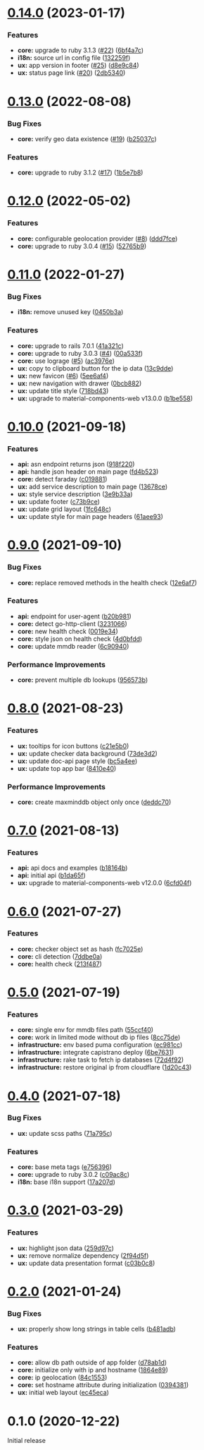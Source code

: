 # [0.14.0](https://github.com/checkip/checkip/compare/v0.13.0...v0.14.0) (2023-01-17)


### Features

* **core:** upgrade to ruby 3.1.3 ([#22](https://github.com/checkip/checkip/issues/22)) ([6bf4a7c](https://github.com/checkip/checkip/commit/6bf4a7c128d5400301350435f12f1f729176d443))
* **i18n:** source url in config file ([132259f](https://github.com/checkip/checkip/commit/132259f6f640616163386f1850020d613b76d3d3))
* **ux:** app version in footer ([#25](https://github.com/checkip/checkip/issues/25)) ([d8e9c84](https://github.com/checkip/checkip/commit/d8e9c84c15f56552dac312632d6d53e52fbaf2fc))
* **ux:** status page link ([#20](https://github.com/checkip/checkip/issues/20)) ([2db5340](https://github.com/checkip/checkip/commit/2db53406054fd342fb7c1c0cdf22b6ff2f28a17a))



# [0.13.0](https://github.com/checkip/checkip/compare/v0.12.0...v0.13.0) (2022-08-08)


### Bug Fixes

* **core:** verify geo data existence ([#19](https://github.com/checkip/checkip/issues/19)) ([b25037c](https://github.com/checkip/checkip/commit/b25037c558615bd898d702ae2e62e921236b76f2))


### Features

* **core:** upgrade to ruby 3.1.2 ([#17](https://github.com/checkip/checkip/issues/17)) ([1b5e7b8](https://github.com/checkip/checkip/commit/1b5e7b81fb2b50656dc475fc3aaab222a155eca8))



# [0.12.0](https://github.com/checkip/checkip/compare/v0.11.0...v0.12.0) (2022-05-02)


### Features

* **core:** configurable geolocation provider ([#8](https://github.com/checkip/checkip/issues/8)) ([ddd7fce](https://github.com/checkip/checkip/commit/ddd7fce6667f40afd5fd57d7fa84e1fad918cea4))
* **core:** upgrade to ruby 3.0.4 ([#15](https://github.com/checkip/checkip/issues/15)) ([52765b9](https://github.com/checkip/checkip/commit/52765b995c5715d79882a9e800a1afae8bc85b6e))



# [0.11.0](https://github.com/checkip/checkip/compare/v0.10.0...v0.11.0) (2022-01-27)


### Bug Fixes

* **i18n:** remove unused key ([0450b3a](https://github.com/checkip/checkip/commit/0450b3a2864330de6c82cc08f98964d7f1914c91))


### Features

* **core:** upgrade to rails 7.0.1 ([41a321c](https://github.com/checkip/checkip/commit/41a321cc89b97d1139d705db49eb8a3ff9dbdb53))
* **core:** upgrade to ruby 3.0.3 ([#4](https://github.com/checkip/checkip/issues/4)) ([00a533f](https://github.com/checkip/checkip/commit/00a533ff8a62df103621a3d504f2119f9baa922d))
* **core:** use lograge ([#5](https://github.com/checkip/checkip/issues/5)) ([ac3976e](https://github.com/checkip/checkip/commit/ac3976ec118e19e99fc4bbaea725f82bd9118320))
* **ux:** copy to clipboard button for the ip data ([13c9dde](https://github.com/checkip/checkip/commit/13c9dde45b1756eaf940be8b940401b2c0752bea))
* **ux:** new favicon ([#6](https://github.com/checkip/checkip/issues/6)) ([5ee6af4](https://github.com/checkip/checkip/commit/5ee6af4427fe61e8e8b13a034c787ef1fb0f7270))
* **ux:** new navigation with drawer ([0bcb882](https://github.com/checkip/checkip/commit/0bcb8829037acd2d2121edfbe3e6638100cea3a8))
* **ux:** update title style ([718bd43](https://github.com/checkip/checkip/commit/718bd43e4eb9dddaddfe87ef8df5db4030ceb6dc))
* **ux:** upgrade to material-components-web v13.0.0 ([b1be558](https://github.com/checkip/checkip/commit/b1be558e0b80008aca70885beb28a9171ea8bd7d))



# [0.10.0](https://github.com/checkip/checkip/compare/v0.9.0...v0.10.0) (2021-09-18)


### Features

* **api:** asn endpoint returns json ([918f220](https://github.com/checkip/checkip/commit/918f2203d6de58ba4a50a0ce1d3fe29de840e222))
* **api:** handle json header on main page ([fd4b523](https://github.com/checkip/checkip/commit/fd4b5239cce9acdb2ee7651bd644c906bdf98bff))
* **core:** detect faraday ([c019881](https://github.com/checkip/checkip/commit/c019881328861dd6d76dd063f48781e1d8debe31))
* **ux:** add service description to main page ([13678ce](https://github.com/checkip/checkip/commit/13678ce633c130d6933e4286248d4f7d8c544431))
* **ux:** style service description ([3e9b33a](https://github.com/checkip/checkip/commit/3e9b33a5182fda28d57632364e50e3e704e9087f))
* **ux:** update footer ([c73b9ce](https://github.com/checkip/checkip/commit/c73b9ce8f4cd3cf3803956105f3c6239f347e709))
* **ux:** update grid layout ([1fc648c](https://github.com/checkip/checkip/commit/1fc648c9cc2f63381839375b328bd9709d1f9069))
* **ux:** update style for main page headers ([61aee93](https://github.com/checkip/checkip/commit/61aee9320f5f9fa4988ee6616e750fc3ddbf09e5))



# [0.9.0](https://github.com/checkip/checkip/compare/v0.8.0...v0.9.0) (2021-09-10)


### Bug Fixes

* **core:** replace removed methods in the health check ([12e6af7](https://github.com/checkip/checkip/commit/12e6af782981d28e5f9294cf5169757eb15c9afb))


### Features

* **api:** endpoint for user-agent ([b20b981](https://github.com/checkip/checkip/commit/b20b98104785e95acbe0083c15b8d25f1e1f4804))
* **core:** detect go-http-client ([3231066](https://github.com/checkip/checkip/commit/3231066eb38eb19638b4900b8c3ac803134500aa))
* **core:** new health check ([0019e34](https://github.com/checkip/checkip/commit/0019e34f8066d8cd2f5a59575442b283161e0872))
* **core:** style json on health check ([4d0bfdd](https://github.com/checkip/checkip/commit/4d0bfddd5e9842526a0698eec5bfd460ed2494d4))
* **core:** update mmdb reader ([6c90940](https://github.com/checkip/checkip/commit/6c90940de271c7206e83dd5265ea592ffa44d81e))


### Performance Improvements

* **core:** prevent multiple db lookups ([956573b](https://github.com/checkip/checkip/commit/956573b5ef4d53fdd817956d034f4b7837416477))



# [0.8.0](https://github.com/checkip/checkip/compare/v0.7.0...v0.8.0) (2021-08-23)


### Features

* **ux:** tooltips for icon buttons ([c21e5b0](https://github.com/checkip/checkip/commit/c21e5b09fd1f4b57c07c606ec3ecb1d70577a0f2))
* **ux:** update checker data background ([73de3d2](https://github.com/checkip/checkip/commit/73de3d2228be0ed1d048e6ff238cf5e195cbe602))
* **ux:** update doc-api page style ([bc5a4ee](https://github.com/checkip/checkip/commit/bc5a4ee7e376ee23cc50d1cec5515cddd32dbfb3))
* **ux:** update top app bar ([8410e40](https://github.com/checkip/checkip/commit/8410e40f938270b4dfa56e9f177dbb96a24db896))


### Performance Improvements

* **core:** create maxminddb object only once ([deddc70](https://github.com/checkip/checkip/commit/deddc70080bf0ffeab0f3012213d5ea71f0dff82))



# [0.7.0](https://github.com/checkip/checkip/compare/v0.6.0...v0.7.0) (2021-08-13)


### Features

* **api:** api docs and examples ([b18164b](https://github.com/checkip/checkip/commit/b18164b645c936d4cd7e57c0da4dbd8cfab909ea))
* **api:** initial api ([b1da65f](https://github.com/checkip/checkip/commit/b1da65f1ac95ac4034b2a01723ed7a6136045e02))
* **ux:** upgrade to material-components-web v12.0.0 ([6cfd04f](https://github.com/checkip/checkip/commit/6cfd04f1637e7b28b92b6b03dfadb5e9722a2cd8))



# [0.6.0](https://github.com/checkip/checkip/compare/v0.5.0...v0.6.0) (2021-07-27)


### Features

* **core:** checker object set as hash ([fc7025e](https://github.com/checkip/checkip/commit/fc7025ec16e7f1794472ccfec5b8cfebc4bac9da))
* **core:** cli detection ([7ddbe0a](https://github.com/checkip/checkip/commit/7ddbe0a907ca0b9a89d4f5a5c0907748a3302b26))
* **core:** health check ([213f487](https://github.com/checkip/checkip/commit/213f4871188c6bf1f6327bea1db66cfbc36f84fb))



# [0.5.0](https://github.com/checkip/checkip/compare/v0.4.0...v0.5.0) (2021-07-19)


### Features

* **core:** single env for mmdb files path ([55ccf40](https://github.com/checkip/checkip/commit/55ccf402e06170a58f69ded2a88f932f0e445da2))
* **core:** work in limited mode without db ip files ([8cc75de](https://github.com/checkip/checkip/commit/8cc75de6693f28bb5a22f8f199ece872fbd2046d))
* **infrastructure:** env based puma configuration ([ec981cc](https://github.com/checkip/checkip/commit/ec981cc654ccbea87b01de80d610118f5775e564))
* **infrastructure:** integrate capistrano deploy ([6be7631](https://github.com/checkip/checkip/commit/6be763109d0832c1c8c9767630b4af3d209da4eb))
* **infrastructure:** rake task to fetch ip databases ([72d4f92](https://github.com/checkip/checkip/commit/72d4f92bafc18ab3ebe55993d11eb14bc5413ec1))
* **infrastructure:** restore original ip from cloudflare ([1d20c43](https://github.com/checkip/checkip/commit/1d20c430a00e039708588a56610fcfb1967069d5))



# [0.4.0](https://github.com/checkip/checkip/compare/v0.3.0...v0.4.0) (2021-07-18)


### Bug Fixes

* **ux:** update scss paths ([71a795c](https://github.com/checkip/checkip/commit/71a795cf50e442a970611dbeed0805899de7d300))


### Features

* **core:** base meta tags ([e756396](https://github.com/checkip/checkip/commit/e7563963024f43754f49dba44d8445d1a17e6770))
* **core:** upgrade to ruby 3.0.2 ([c09ac8c](https://github.com/checkip/checkip/commit/c09ac8c8a0c2b5f11cca36ae97034704c62189ae))
* **i18n:** base i18n support ([17a207d](https://github.com/checkip/checkip/commit/17a207d5d2b0c25878925f6fc5014f6f5a65554c))



# [0.3.0](https://github.com/checkip/checkip/compare/v0.2.0...v0.3.0) (2021-03-29)


### Features

* **ux:** highlight json data ([259d97c](https://github.com/checkip/checkip/commit/259d97ce62f06ae52cccdba4df9a3e4520e16bf0))
* **ux:** remove normalize dependency ([2f94d5f](https://github.com/checkip/checkip/commit/2f94d5fc2baa39f06b7a6393effe22d04909591d))
* **ux:** update data presentation format ([c03b0c8](https://github.com/checkip/checkip/commit/c03b0c81c3283ed7e861c891926d4a19650dffbb))



# [0.2.0](https://github.com/checkip/checkip/compare/v0.1.0...v0.2.0) (2021-01-24)


### Bug Fixes

* **ux:** properly show long strings in table cells ([b481adb](https://github.com/checkip/checkip/commit/b481adbe7e4161ef7d964baeb00fc99f1b831cf8))


### Features

* **core:** allow db path outside of app folder ([d78ab1d](https://github.com/checkip/checkip/commit/d78ab1d471535e08f275e110745bf1424b02d66b))
* **core:** initialize only with ip and hostname ([1864e89](https://github.com/checkip/checkip/commit/1864e8908764e3c208d8c0eae1711e89f29840e7))
* **core:** ip geolocation ([84c1553](https://github.com/checkip/checkip/commit/84c1553badeb99d7ebf19a03c8c9f6d499794d33))
* **core:** set hostname attribute during initialization ([0394381](https://github.com/checkip/checkip/commit/0394381526ab79521afc577b6876e3830219ef85))
* **ux:** initial web layout ([ec45eca](https://github.com/checkip/checkip/commit/ec45eca17fcc8f601a0c93caffeb75f1cf209421))



# 0.1.0 (2020-12-22)

Initial release
